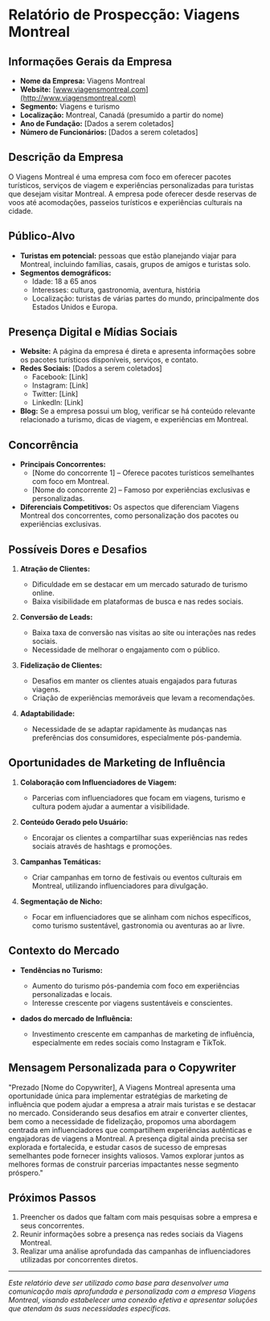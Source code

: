 # Relatório de Prospecção: Viagens Montreal

## Informações Gerais da Empresa
- **Nome da Empresa:** Viagens Montreal
- **Website:** [www.viagensmontreal.com](http://www.viagensmontreal.com)
- **Segmento:** Viagens e turismo
- **Localização:** Montreal, Canadá (presumido a partir do nome)
- **Ano de Fundação:** [Dados a serem coletados]
- **Número de Funcionários:** [Dados a serem coletados]

## Descrição da Empresa
O Viagens Montreal é uma empresa com foco em oferecer pacotes turísticos, serviços de viagem e experiências personalizadas para turistas que desejam visitar Montreal. A empresa pode oferecer desde reservas de voos até acomodações, passeios turísticos e experiências culturais na cidade. 

## Público-Alvo
- **Turistas em potencial:** pessoas que estão planejando viajar para Montreal, incluindo famílias, casais, grupos de amigos e turistas solo.
- **Segmentos demográficos:** 
  - Idade: 18 a 65 anos
  - Interesses: cultura, gastronomia, aventura, história
  - Localização: turistas de várias partes do mundo, principalmente dos Estados Unidos e Europa.

## Presença Digital e Mídias Sociais
- **Website:** A página da empresa é direta e apresenta informações sobre os pacotes turísticos disponíveis, serviços, e contato. 
- **Redes Sociais:** [Dados a serem coletados]
  - Facebook: [Link]
  - Instagram: [Link]
  - Twitter: [Link]
  - LinkedIn: [Link]
- **Blog:** Se a empresa possui um blog, verificar se há conteúdo relevante relacionado a turismo, dicas de viagem, e experiências em Montreal.

## Concorrência
- **Principais Concorrentes:**
  - [Nome do concorrente 1] – Oferece pacotes turísticos semelhantes com foco em Montreal.
  - [Nome do concorrente 2] – Famoso por experiências exclusivas e personalizadas.
- **Diferenciais Competitivos:** Os aspectos que diferenciam Viagens Montreal dos concorrentes, como personalização dos pacotes ou experiências exclusivas.

## Possíveis Dores e Desafios
1. **Atração de Clientes:**
   - Dificuldade em se destacar em um mercado saturado de turismo online.
   - Baixa visibilidade em plataformas de busca e nas redes sociais.
  
2. **Conversão de Leads:**
   - Baixa taxa de conversão nas visitas ao site ou interações nas redes sociais.
   - Necessidade de melhorar o engajamento com o público.

3. **Fidelização de Clientes:**
   - Desafios em manter os clientes atuais engajados para futuras viagens.
   - Criação de experiências memoráveis que levam a recomendações.

4. **Adaptabilidade:**
   - Necessidade de se adaptar rapidamente às mudanças nas preferências dos consumidores, especialmente pós-pandemia.

## Oportunidades de Marketing de Influência
1. **Colaboração com Influenciadores de Viagem:**
   - Parcerias com influenciadores que focam em viagens, turismo e cultura podem ajudar a aumentar a visibilidade.

2. **Conteúdo Gerado pelo Usuário:**
   - Encorajar os clientes a compartilhar suas experiências nas redes sociais através de hashtags e promoções.

3. **Campanhas Temáticas:**
   - Criar campanhas em torno de festivais ou eventos culturais em Montreal, utilizando influenciadores para divulgação.

4. **Segmentação de Nicho:**
   - Focar em influenciadores que se alinham com nichos específicos, como turismo sustentável, gastronomia ou aventuras ao ar livre.

## Contexto do Mercado
- **Tendências no Turismo:**
  - Aumento do turismo pós-pandemia com foco em experiências personalizadas e locais.
  - Interesse crescente por viagens sustentáveis e conscientes.
  
- **dados do mercado de Influência:**
  - Investimento crescente em campanhas de marketing de influência, especialmente em redes sociais como Instagram e TikTok.
  
## Mensagem Personalizada para o Copywriter
"Prezado [Nome do Copywriter],
A Viagens Montreal apresenta uma oportunidade única para implementar estratégias de marketing de influência que podem ajudar a empresa a atrair mais turistas e se destacar no mercado. Considerando seus desafios em atrair e converter clientes, bem como a necessidade de fidelização, propomos uma abordagem centrada em influenciadores que compartilhem experiências autênticas e engajadoras de viagens a Montreal. A presença digital ainda precisa ser explorada e fortalecida, e estudar casos de sucesso de empresas semelhantes pode fornecer insights valiosos. Vamos explorar juntos as melhores formas de construir parcerias impactantes nesse segmento próspero."
  
## Próximos Passos
1. Preencher os dados que faltam com mais pesquisas sobre a empresa e seus concorrentes.
2. Reunir informações sobre a presença nas redes sociais da Viagens Montreal.
3. Realizar uma análise aprofundada das campanhas de influenciadores utilizadas por concorrentes diretos.

--- 

*Este relatório deve ser utilizado como base para desenvolver uma comunicação mais aprofundada e personalizada com a empresa Viagens Montreal, visando estabelecer uma conexão efetiva e apresentar soluções que atendam às suas necessidades específicas.*